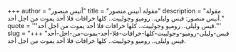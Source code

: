 +++
author = "أنيس منصور"
title = "مقولة أنيس منصور"
description = "مقولة أنيس منصور: قيس وليلى.. روميو وجولييت.. كلها خرافات فلا أحد يموت من اجل أحد."
quote = '''قيس وليلى.. روميو وجولييت.. كلها خرافات فلا أحد يموت من اجل أحد.'''
slug = "قيس-وليلى-روميو-وجولييت-كلها-خرافات-فلا-أحد-يموت-من-اجل-أحد"
+++
قيس وليلى.. روميو وجولييت.. كلها خرافات فلا أحد يموت من اجل أحد.
